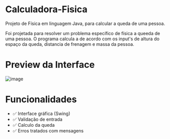 # Calculadora-Fisica
Projeto de Física em linguagem Java, para calcular a queda de uma pessoa.

Foi projetada para resolver um problema específico de física a queeda de uma pessoa. O programa calcula a de acordo com os input's de altura do espaço da queda, distancia de frenagem e massa da pessoa.

# Preview da Interface
![image](https://github.com/user-attachments/assets/2c44e91b-4049-4228-bbfe-12ac30a65e08)

# Funcionalidades
* ✅ Interface gráfica (Swing)
* ✅ Validação de entrada
* ✅ Calculo da queda
* ✅ Erros tratados com mensagens
